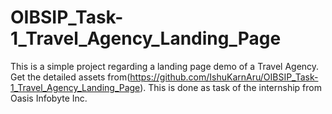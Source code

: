 # OIBSIP_Task-1_Travel_Agency_Landing_Page
This is a simple project regarding a landing page demo of a Travel Agency. 
Get the detailed assets from(https://github.com/IshuKarnAru/OIBSIP_Task-1_Travel_Agency_Landing_Page). 
This is done as task of the internship from Oasis Infobyte Inc.
